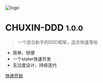 ![logo](https://img2.baidu.com/it/u=2695670799,1031144296&fm=253&fmt=auto&app=138&f=JPEG?w=889&h=500)

# CHUXIN-DDD <small>1.0.0</small>

> 一个适合新手的DDD框架，适合快速落地

- 简单、轻便
- 一个stater快速开发
- 无过度设计，持续迭代


[快速开始](README.md)